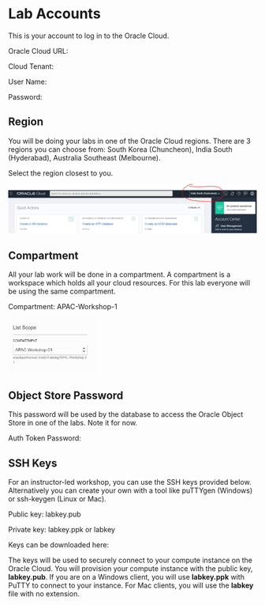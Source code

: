 # **Lab Accounts**

This is your account to log in to the Oracle Cloud.

Oracle Cloud URL:  

Cloud Tenant:  

User Name:  

Password:  



## Region

You will be doing your labs in one of the Oracle Cloud regions.  There are 3 regions you can choose from:  South Korea (Chuncheon), India South (Hyderabad),  Australia Southeast (Melbourne).

Select the region closest to you. 

<img src="./images/region.PNG" style="zoom:50%;" />



## Compartment

All your lab work will be done in a compartment.  A compartment is a workspace which holds all your cloud resources.   For this lab everyone will be using the same compartment.  

Compartment:  APAC-Workshop-1

<img src="./images/compartment.PNG" style="zoom:50%;" />



## Object Store Password

This password will be used by the database to access the Oracle Object Store in one of the labs.  Note it for now.

Auth Token Password:  



## SSH Keys

For an instructor-led workshop, you can use the SSH keys provided below.   Alternatively you can create your own with a tool like puTTYgen (Windows) or ssh-keygen (Linux or Mac).

Public key:  labkey.pub

Private key: labkey.ppk or labkey

Keys can be downloaded here:  

The keys will be used to securely connect to your compute instance on the Oracle Cloud.  You will provision your compute instance with the public key, **labkey.pub**.  If you are on a Windows client, you will use **labkey.ppk** with PuTTY to connect to your instance.  For Mac clients, you will use the **labkey** file with no extension.